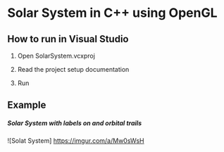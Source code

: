 # Solar System in C++ using OpenGL

## How to run in Visual Studio

1. Open SolarSystem.vcxproj

2. Read the project setup documentation

3. Run


## Example

##### Solar System with labels on and orbital trails

![Solat System] https://imgur.com/a/Mw0sWsH
